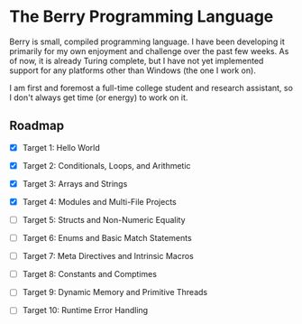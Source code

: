 # The Berry Programming Language

Berry is small, compiled programming language.  I have been developing it
primarily for my own enjoyment and challenge over the past few weeks.  As of
now, it is already Turing complete, but I have not yet implemented support for
any platforms other than Windows (the one I work on).

I am first and foremost a full-time college student and research assistant, so I
don't always get time (or energy) to work on it.

## Roadmap 

- [x] Target 1: Hello World

- [x] Target 2: Conditionals, Loops, and Arithmetic

- [x] Target 3: Arrays and Strings

- [x] Target 4: Modules and Multi-File Projects

- [ ] Target 5: Structs and Non-Numeric Equality

- [ ] Target 6: Enums and Basic Match Statements

- [ ] Target 7: Meta Directives and Intrinsic Macros

- [ ] Target 8: Constants and Comptimes

- [ ] Target 9: Dynamic Memory and Primitive Threads

- [ ] Target 10: Runtime Error Handling

